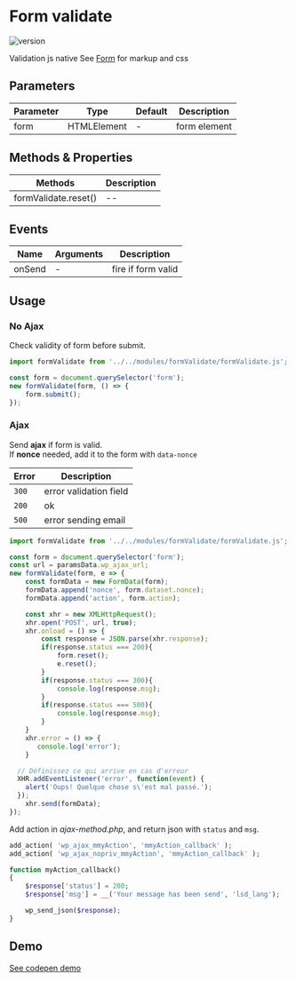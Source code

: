 
# Form validate

![version](https://img.shields.io/github/manifest-json/v/Natjo/formValidate)  

  
Validation js native
See [Form](https://github.com/Natjo/form) for markup and css

## Parameters
| Parameter | Type | Default | Description |
| ------ | ------ | ------ | ------ |
| form | HTMLElement | - | form element |


## Methods & Properties
| Methods | Description |
| ------ | ------ |
| formValidate.reset() | -- |

## Events
| Name | Arguments | Description |
| ------ | ------ | ------ |
| onSend | - | fire if form valid |


## Usage
### No Ajax
Check validity of form before submit.
```javascript
import formValidate from '../../modules/formValidate/formValidate.js';

const form = document.querySelector('form');
new formValidate(form, () => {
    form.submit();
});
```
### Ajax
Send **ajax** if form is valid.  
If **nonce** needed, add it to the form with `data-nonce`  

| Error | Description |
| ------ | ------ |
| `300` | error validation field |
| `200` | ok |
| `500` | error sending email |

```javascript
import formValidate from '../../modules/formValidate/formValidate.js';

const form = document.querySelector('form');
const url = paramsData.wp_ajax_url;
new formValidate(form, e => {
    const formData = new FormData(form);
    formData.append('nonce', form.dataset.nonce);
    formData.append('action', form.action);

    const xhr = new XMLHttpRequest();
    xhr.open('POST', url, true);
    xhr.onload = () => {
        const response = JSON.parse(xhr.response);
        if(response.status === 200){
            form.reset();
            e.reset();
        }
        if(response.status === 300){
            console.log(response.msg);
        }
        if(response.status === 500){
            console.log(response.msg);
        }
    }
    xhr.error = () => {
       console.log('error');
    }

  // Définissez ce qui arrive en cas d'erreur
  XHR.addEventListener('error', function(event) {
    alert('Oups! Quelque chose s\'est mal passé.');
  });
    xhr.send(formData);
});
```
Add action in *ajax-method.php*, and return json with `status` and `msg`.  

```php
add_action( 'wp_ajax_mmyAction', 'mmyAction_callback' );
add_action( 'wp_ajax_nopriv_mmyAction', 'mmyAction_callback' );

function myAction_callback()
{
    $response['status'] = 200;
    $response['msg'] = __('Your message has been send', 'lsd_lang');

    wp_send_json($response);
}
```
## Demo
[See codepen demo](https://codepen.io/natjo/pen/NmMzNd?editors=0011)


